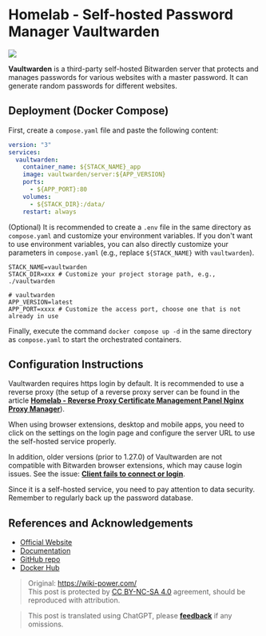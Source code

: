 # Homelab - Self-hosted Password Manager Vaultwarden

![](https://media.wiki-power.com/img/20230304195414.jpg)

**Vaultwarden** is a third-party self-hosted Bitwarden server that protects and manages passwords for various websites with a master password. It can generate random passwords for different websites.

## Deployment (Docker Compose)

First, create a `compose.yaml` file and paste the following content:

```yaml title="compose.yaml"
version: "3"
services:
  vaultwarden:
    container_name: ${STACK_NAME}_app
    image: vaultwarden/server:${APP_VERSION}
    ports:
      - ${APP_PORT}:80
    volumes:
      - ${STACK_DIR}:/data/
    restart: always
```

(Optional) It is recommended to create a `.env` file in the same directory as `compose.yaml` and customize your environment variables. If you don't want to use environment variables, you can also directly customize your parameters in `compose.yaml` (e.g., replace `${STACK_NAME}` with `vaultwarden`).

```dotenv title=".env"
STACK_NAME=vaultwarden
STACK_DIR=xxx # Customize your project storage path, e.g., ./vaultwarden

# vaultwarden
APP_VERSION=latest
APP_PORT=xxxx # Customize the access port, choose one that is not already in use
```

Finally, execute the command `docker compose up -d` in the same directory as `compose.yaml` to start the orchestrated containers.

## Configuration Instructions

Vaultwarden requires https login by default. It is recommended to use a reverse proxy (the setup of a reverse proxy server can be found in the article [**Homelab - Reverse Proxy Certificate Management Panel Nginx Proxy Manager**](https://wiki-power.com/Homelab-%E5%8F%8D%E4%BB%A3%E8%AF%81%E4%B9%A6%E7%AE%A1%E7%90%86%E9%9D%A2%E6%9D%BFNginxProxyManager/)).

When using browser extensions, desktop and mobile apps, you need to click on the settings on the login page and configure the server URL to use the self-hosted service properly.

In addition, older versions (prior to 1.27.0) of Vaultwarden are not compatible with Bitwarden browser extensions, which may cause login issues. See the issue: [**Client fails to connect or login**](https://github.com/dani-garcia/vaultwarden/issues/3082).

Since it is a self-hosted service, you need to pay attention to data security. Remember to regularly back up the password database.

## References and Acknowledgements

- [Official Website](https://github.com/dani-garcia/vaultwarden/wiki)
- [Documentation](https://github.com/dani-garcia/vaultwarden/wiki/Using-Docker-Compose)
- [GitHub repo](https://github.com/dani-garcia/vaultwarden)
- [Docker Hub](https://hub.docker.com/r/vaultwarden/server)

> Original: <https://wiki-power.com/>  
> This post is protected by [CC BY-NC-SA 4.0](https://creativecommons.org/licenses/by/4.0/deed.en) agreement, should be reproduced with attribution.

> This post is translated using ChatGPT, please [**feedback**](https://github.com/linyuxuanlin/Wiki_MkDocs/issues/new) if any omissions.
